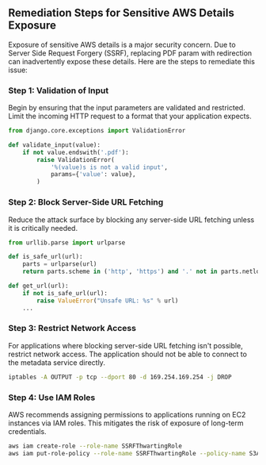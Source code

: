 

## Remediation Steps for Sensitive AWS Details Exposure
Exposure of sensitive AWS details is a major security concern. Due to Server Side Request Forgery (SSRF), replacing PDF param with redirection can inadvertently expose these details. Here are the steps to remediate this issue:

### Step 1: Validation of Input
Begin by ensuring that the input parameters are validated and restricted. Limit the incoming HTTP request to a format that your application expects.

```python
from django.core.exceptions import ValidationError

def validate_input(value):
    if not value.endswith('.pdf'):
        raise ValidationError(
            '%(value)s is not a valid input',
            params={'value': value},
        )
```
### Step 2: Block Server-Side URL Fetching
Reduce the attack surface by blocking any server-side URL fetching unless it is critically needed.

```python
from urllib.parse import urlparse

def is_safe_url(url):
    parts = urlparse(url)
    return parts.scheme in ('http', 'https') and '.' not in parts.netloc

def get_url(url):
    if not is_safe_url(url):
        raise ValueError("Unsafe URL: %s" % url)
    ...
```

### Step 3: Restrict Network Access
For applications where blocking server-side URL fetching isn't possible, restrict network access. The application should not be able to connect to the metadata service directly. 

```bash
iptables -A OUTPUT -p tcp --dport 80 -d 169.254.169.254 -j DROP
```

### Step 4: Use IAM Roles
AWS recommends assigning permissions to applications running on EC2 instances via IAM roles. This mitigates the risk of exposure of long-term credentials.

```bash
aws iam create-role --role-name SSRFThwartingRole
aws iam put-role-policy --role-name SSRFThwartingRole --policy-name S3Access --policy-document file://path_to_policy.json
```